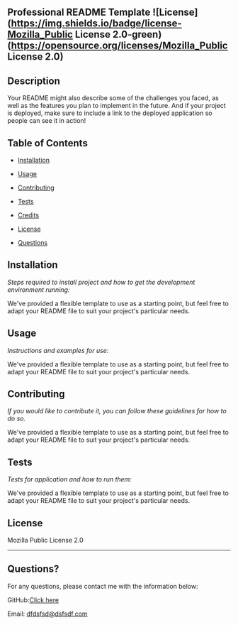 ## Professional README Template  ![License](https://img.shields.io/badge/license-Mozilla_Public License 2.0-green)(https://opensource.org/licenses/Mozilla_Public License 2.0)
  
  
  ## Description 
  
  Your README might also describe some of the challenges you faced, as well as the features you plan to implement in the future. And if your project is deployed, make sure to include a link to the deployed application so people can see it in action!

  ## Table of Contents 
  
   * [Installation](#installation) 
  
   * [Usage](#usage)
  
   * [Contributing](#contributing) 
  
   * [Tests](#tests)
  
   * [Credits](#credits) 
  
   * [License](#license) 
  
   * [Questions](#questions) 
  
  ## Installation
  
  *Steps required to install project and how to get the development environment running:*
  
  We've provided a flexible template to use as a starting point, but feel free to adapt your README file to suit your project's particular needs.
  
  ## Usage 
  
  *Instructions and examples for use:*
  
  We've provided a flexible template to use as a starting point, but feel free to adapt your README file to suit your project's particular needs.
  
  ## Contributing
  
  *If you would like to contribute it, you can follow these guidelines for how to do so.*
  
  We've provided a flexible template to use as a starting point, but feel free to adapt your README file to suit your project's particular needs.
  
  ## Tests
  
  *Tests for application and how to run them:*
  
  We've provided a flexible template to use as a starting point, but feel free to adapt your README file to suit your project's particular needs.
  
  ## License
  
  Mozilla Public License 2.0
  
  ---
  
  ## Questions?

 
  For any questions, please contact me with the information below:
 
  GitHub:<a href='https://github.com/SajithAravindan' target='_blank'>Click here</a>
  

  Email: dfdsfsd@dsfsdf.com

  